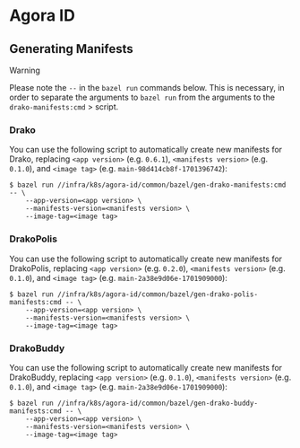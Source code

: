 # Agora ID

## Generating Manifests

> [!WARNING]
> Please note the `--` in the `bazel run` commands below. This is necessary, in
> order to separate the arguments to `bazel run` from the arguments to the
> `drako-manifests:cmd` > script.

### Drako

You can use the following script to automatically create new manifests
for Drako, replacing `<app version>` (e.g. `0.6.1`), `<manifests version>` (e.g.
`0.1.0`), and `<image tag>` (e.g. `main-98d414cb8f-1701396742`):

```console
$ bazel run //infra/k8s/agora-id/common/bazel/gen-drako-manifests:cmd -- \
    --app-version=<app version> \
    --manifests-version=<manifests version> \
    --image-tag=<image tag>
```

### DrakoPolis

You can use the following script to automatically create new manifests
for DrakoPolis, replacing `<app version>` (e.g. `0.2.0`), `<manifests version>` (e.g.
`0.1.0`), and `<image tag>` (e.g. `main-2a38e9d06e-1701909000`):

```console
$ bazel run //infra/k8s/agora-id/common/bazel/gen-drako-polis-manifests:cmd -- \
    --app-version=<app version> \
    --manifests-version=<manifests version> \
    --image-tag=<image tag>
```

### DrakoBuddy

You can use the following script to automatically create new manifests for
DrakoBuddy, replacing `<app version>` (e.g. `0.1.0`), `<manifests version>`
(e.g.  `0.1.0`), and `<image tag>` (e.g. `main-2a38e9d06e-1701909000`):

```console
$ bazel run //infra/k8s/agora-id/common/bazel/gen-drako-buddy-manifests:cmd -- \
    --app-version=<app version> \
    --manifests-version=<manifests version> \
    --image-tag=<image tag>
```
